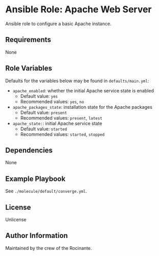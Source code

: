 
Ansible Role: Apache Web Server
=======================================================

Ansible role to configure a basic Apache instance.

## Requirements

None

## Role Variables

Defaults for the variables below may be found in `defaults/main.yml`:

* `apache_enabled`: whether the initial Apache service state is enabled
    * Default value: `yes`
    * Recommended values: `yes`, `no`
* `apache_packages_state`: installation state for the Apache packages
    * Default value: `present`
    * Recommended values: `present`, `latest`
* `apache_state:`: initial Apache service state
    * Default value: `started`
    * Recommended values: `started`, `stopped`

## Dependencies

None

## Example Playbook

See `./molecule/default/converge.yml`.

## License

Unlicense

## Author Information

Maintained by the crew of the Rocinante.
